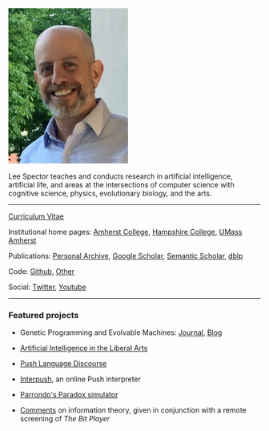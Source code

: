 

<img src="lee-head-20190730.jpg" width="239" height="310" />

Lee Spector teaches and conducts research in artificial intelligence, artificial life, and areas at the intersections of computer science with cognitive science, physics, evolutionary biology, and the arts. 

---

[Curriculum Vitae](spector-cv-20230127.pdf)

Institutional home pages: [Amherst College](https://www.amherst.edu/people/facstaff/lspector), [Hampshire College](http://faculty.hampshire.edu/lspector/), [UMass Amherst](https://www.cics.umass.edu/faculty/directory/spector_lee)

Publications: [Personal Archive](publications.md), [Google Scholar](https://scholar.google.com/citations?user=wtKLtLUAAAAJ), [Semantic Scholar](https://www.semanticscholar.org/author/L.-Spector/144665700), [dblp](https://dblp.org/pid/68/434.html)

Code: [Github](https://github.com/lspector), [Other](https://faculty.hampshire.edu/lspector/code.html)

Social: [Twitter](https://twitter.com/leespector), [Youtube](https://www.youtube.com/channel/UCtVUvdy3dTHYWC2fgSqHxBQ)

---



### Featured projects

- Genetic Programming and Evolvable Machines: [Journal](https://www.springer.com/journal/10710), [Blog](https://gpemjournal.blogspot.com)

- [Artificial Intelligence in the Liberal Arts](https://liberal-arts.ai)

- [Push Language Discourse](https://discourse.pushlanguage.org/)

- [Interpush](https://lspector.github.io/interpush/), an online Push interpreter

- [Parrondo's Paradox simulator](https://lspector.people.amherst.edu/parrondos-paradox)

- [Comments](https://www.facebook.com/watch/live/?v=489664699066947) on information theory, given in conjunction with a remote screening of *The Bit Player*
